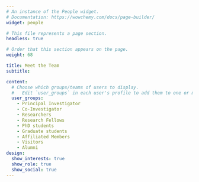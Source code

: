```yaml
---
# An instance of the People widget.
# Documentation: https://wowchemy.com/docs/page-builder/
widget: people

# This file represents a page section.
headless: true

# Order that this section appears on the page.
weight: 68

title: Meet the Team
subtitle:

content:
  # Choose which groups/teams of users to display.
  #   Edit `user_groups` in each user's profile to add them to one or more of these groups.
  user_groups:
    - Principal Investigator
    - Co-Investigator
    - Researchers
    - Research Fellows
    - PhD students
    - Graduate students
    - Affiliated Members
    - Visitors
    - Alumni
design:
  show_interests: true
  show_role: true
  show_social: true
---
```

